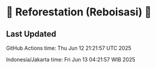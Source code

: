 
# 🌳 Reforestation (Reboisasi) 🌲

## Last Updated

GitHub Actions time: Thu Jun 12 21:21:57 UTC 2025

Indonesia/Jakarta time: Fri Jun 13 04:21:57 WIB 2025
